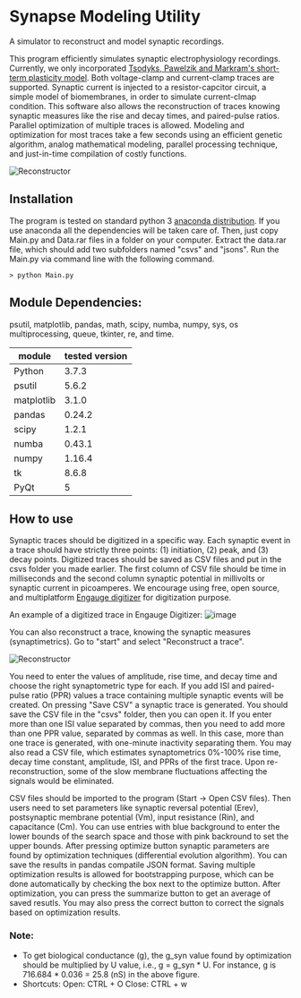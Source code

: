 # Synapse Modeling Utility
A simulator to reconstruct and model synaptic recordings.

This program efficiently simulates synaptic electrophysiology recordings. Currently, we only incorporated [Tsodyks, Pawelzik and Markram's short-term plasticity model](https://pubmed.ncbi.nlm.nih.gov/9573407/). Both voltage-clamp and current-clamp traces are supported. Synaptic current is injected to a resistor-capcitor circuit, a simple model of biomembranes, in order to simulate current-clmap condition. This software also allows the reconstruction of traces knowing synaptic measures like the rise and decay times, and paired-pulse ratios. Parallel optimization of multiple traces is allowed. Modeling and optimization for most traces take a few seconds using an efficient genetic algorithm, analog mathematical modeling, parallel processing technique, and just-in-time compilation of costly functions.

![Reconstructor](https://user-images.githubusercontent.com/18602635/110882512-0da98300-82b0-11eb-90c7-5c3a3cad1eda.png)

## Installation
The program is tested on standard python 3 [anaconda distribution](https://www.anaconda.com/distribution/). If you use anaconda all the dependencies will be taken care of. Then, just copy Main.py and Data.rar files in a folder on your computer. Extract the data.rar file, which should add two subfolders named "csvs" and "jsons". Run the Main.py via command line with the following command.

```{cmd}
> python Main.py
```

## Module Dependencies:
psutil, matplotlib, pandas, math, scipy, numba, numpy, sys, os multiprocessing, queue, tkinter, re, and time.

|module|tested version|
|---|---|
|Python|3.7.3|
|psutil|5.6.2|
|matplotlib|3.1.0|
|pandas|0.24.2|
|scipy|1.2.1|
|numba|0.43.1|
|numpy|1.16.4|
|tk|8.6.8|
|PyQt|5|


## How to use
Synaptic traces should be digitized in a specific way. Each synaptic event in a trace should have strictly three points: (1) initiation, (2) peak, and (3) decay points. Digitized traces should be saved as CSV files and put in the csvs folder you made earlier. The first column of CSV file should be time in milliseconds and the second column synaptic potential in millivolts or synaptic current in picoamperes. We encourage using free, open source, and multiplatform [Engauge digitizer](https://github.com/markummitchell/engauge-digitizer/releases) for digitization purpose.

An example of a digitized trace in Engauge Digitizer:
![image](https://user-images.githubusercontent.com/18602635/59129236-3ca3ff80-893a-11e9-858d-bb6e74625ea6.png)

You can also reconstruct a trace, knowing the synaptic measures (synaptimetrics). Go to "start" and select "Reconstruct a trace".

![Reconstructor](https://user-images.githubusercontent.com/18602635/110879946-d89b3180-82ab-11eb-9d17-eed0048ce67a.png)

You need to enter the values of amplitude, rise time, and decay time and choose the right synaptometric type for each. If you add ISI and paired-pulse ratio (PPR) values a trace containing multiple synaptic events will be created. On pressing "Save CSV" a synaptic trace is generated. You should save the CSV file in the "csvs" folder, then you can open it. If you enter more than one ISI value separated by commas, then you need to add more than one PPR value, separated by commas as well. In this case, more than one trace is generated, with one-minute inactivity separating them. You may also read a CSV file, which estimates synaptometrics 0%-100% rise time, decay time constant, amplitude, ISI, and PPRs of the first trace. Upon re-reconstruction, some of the slow membrane fluctuations affecting the signals would be eliminated.

CSV files should be imported to the program (Start -> Open CSV files). Then users need to set parameters like synaptic reversal potential (Erev), postsynaptic membrane potential (Vm), input resistance (Rin), and capacitance (Cm). You can use entries with blue background to enter the lower bounds of the search space and those with pink backround to set the upper bounds. After pressing optimize button synaptic parameters are found by optimization techniques (differential evolution algorithm). You can save the results in pandas compatile JSON format. Saving multiple optimization results is allowed for bootstrapping purpose, which can be done automatically by checking the box next to the optimize button. After optimization, you can press the summarize button to get an average of saved resutls. You may also press the correct button to correct the signals based on optimization results.

### Note:
* To get biological conductance (g), the g_syn value found by optimization should be multiplied by U value, i.e., g = g_syn * U. For instance, g is 716.684 * 0.036 = 25.8 (nS) in the above figure.
* Shortcuts: 
Open: CTRL + O
Close: CTRL + w
